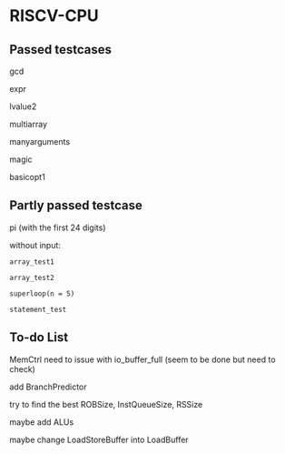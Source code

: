 # RISCV-CPU

Passed testcases
---
  gcd

  expr

  lvalue2

  multiarray

  manyarguments
  
  magic
  
  basicopt1
  
  
Partly passed testcase
---
  
  pi (with the first 24 digits)
  
  without input:
  
    array_test1
  
    array_test2
  
    superloop(n = 5)
  
    statement_test  
  

To-do List
---
  MemCtrl need to issue with io_buffer_full (seem to be done but need to check)

  add BranchPredictor
  
  try to find the best ROBSize, InstQueueSize, RSSize
  
  maybe add ALUs
  
  maybe change LoadStoreBuffer into LoadBuffer
  
